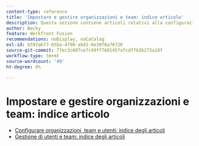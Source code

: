 ```yaml
---
content-type: reference
title: 'Impostare e gestire organizzazioni e team: indice articolo'
description: Questa sezione contiene articoli relativi alla configurazione e alla gestione di organizzazioni e team in Adobe Workfront Fusion.
author: Becky
feature: Workfront Fusion
recommendations: noDisplay, noCatalog
exl-id: b592a677-65ba-4790-ab41-6e30f6a76726
source-git-commit: 77ec3c007ce7c49ff760145fafcd7f62b273a18f
workflow-type: tm+mt
source-wordcount: '49'
ht-degree: 0%

---
```


# Impostare e gestire organizzazioni e team: indice articolo

* [Configurare organizzazioni, team e utenti: indice degli articoli](/help/workfront-fusion/set-up-and-manage-workfront-fusion/set-up-and-manage-orgs-and-teams/set-up-orgs-teams-and-users/set-up-orgs-and-teams.md)
* [Gestione di utenti e team: indice degli articoli](/help/workfront-fusion/set-up-and-manage-workfront-fusion/set-up-and-manage-orgs-and-teams/manage-users-and-teams/manage-users-and-teams.md)
